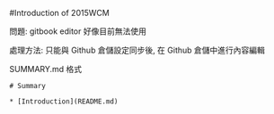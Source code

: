 #Introduction of 2015WCM

問題: gitbook editor 好像目前無法使用

處理方法: 只能與 Github 倉儲設定同步後, 在 Github 倉儲中進行內容編輯

SUMMARY.md 格式

    # Summary

    * [Introduction](README.md)
